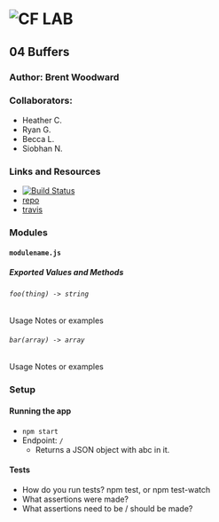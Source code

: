 ![CF](http://i.imgur.com/7v5ASc8.png) LAB
=================================================

## 04 Buffers

### Author: Brent Woodward

### Collaborators:
* Heather C.
* Ryan G.
* Becca L.
* Siobhan N.

### Links and Resources
* [![Build Status](https://www.travis-ci.com/BrentTech/04-buffers.svg?branch=master)](https://www.travis-ci.com/BrentTech/04-buffers)
* [repo](https://github.com/BrentTech/04-buffers)
* [travis](https://www.travis-ci.com/BrentTech/04-buffers)

### Modules
#### `modulename.js`
##### Exported Values and Methods

###### `foo(thing) -> string`
Usage Notes or examples

###### `bar(array) -> array`
Usage Notes or examples

### Setup
#### Running the app
* `npm start`
* Endpoint: `/`
  * Returns a JSON object with abc in it.

#### Tests
* How do you run tests?
npm test, or npm test-watch
* What assertions were made?
* What assertions need to be / should be made?
